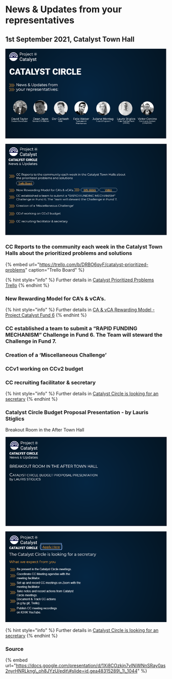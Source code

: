 # News & Updates from your representatives

## 1st September 2021, Catalyst Town Hall

![](../.gitbook/assets/2021-09-01-6-.png)

![](../.gitbook/assets/2021-09-01-7-.png)

### CC Reports to the community each week in the Catalyst Town Halls about the prioritized problems and solutions

{% embed url="https://trello.com/b/DRBO6qyF/catalyst-prioritized-problems" caption="Trello Board" %}

{% hint style="info" %}
Further details in [Catalyst Prioritized Problems Trello](https://catalyst-swarm.gitbook.io/catalyst-circle/activities/catalyst-prioritized-problems-trello)
{% endhint %}

### New Rewarding Model for CA’s & vCA’s.

{% hint style="info" %}
Further details in [CA & vCA Rewarding Model - Project Catalyst Fund 6](https://catalyst-swarm.gitbook.io/catalyst-circle/community-advisors/community-advisor-activity#27th-august-2021-ca-and-vca-rewarding-model-project-catalyst-fund-6)
{% endhint %}

### CC established a team to submit a “RAPID FUNDING MECHANISM” Challenge in Fund 6. The Team will steward the Challenge in Fund 7.

### Creation of a ‘Miscellaneous Challenge’

### CCv1 working on CCv2 budget

### CC recruiting facilitator & secretary

{% hint style="info" %}
Further details in [Catalyst Circle is looking for an secretary](https://catalyst-swarm.gitbook.io/catalyst-circle/activities/resourcing#catalyst-circle-is-looking-for-an-secretary)
{% endhint %}

### Catalyst Circle Budget Proposal Presentation - by Lauris Stiglics 

Breakout Room in the After Town Hall

![](../.gitbook/assets/2021-09-01-8-.png)



![](../.gitbook/assets/2021-09-01-5-.png)

{% hint style="info" %}
Further details in [Catalyst Circle is looking for an secretary](https://catalyst-swarm.gitbook.io/catalyst-circle/activities/resourcing#catalyst-circle-is-looking-for-an-secretary)
{% endhint %}

### Source

{% embed url="https://docs.google.com/presentation/d/1Xi8COzkjn7vINiWNnSRay0as2nyrHNRLkng\_oh8JYzU/edit\#slide=id.gea48315289\_1\_1044" %}



